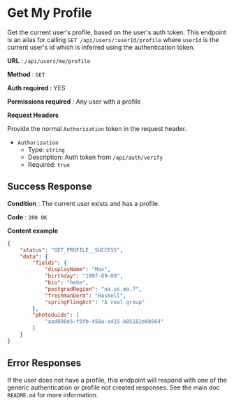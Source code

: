 # Get My Profile

Get the current user's profile, based on the user's auth token.
This endpoint is an alias for calling `GET /api/users/:userId/profile` where
`userId` is the current user's id which is inferred using the authentication
token.

**URL** : `/api/users/me/profile`

**Method** : `GET`

**Auth required** : YES

**Permissions required** : Any user with a profile

**Request Headers**

Provide the normal `Authorization` token in the request header.

* `Authorization`
  * Type: `string`
  * Description: Auth token from `/api/auth/verify`
  * Required: `true`

## Success Response

**Condition** : The current user exists and has a profile.

**Code** : `200 OK`

**Content example**

```json
{
    "status": "GET_PROFILE__SUCCESS",
    "data": {
        "fields": {
            "displayName": "Max",
            "birthday": "1997-09-09",
            "bio": "hehe",
            "postgradRegion": "na.us.ma.7",
            "freshmanDorm": "Haskell",
            "springFlingAct": "A real group"
        },
        "photoUuids": [
            "aad898e5-f5fb-458a-a415-b85182e6b564"
        ]
    }
}
```

## Error Responses

If the user does not have a profile, this endpoint will respond with one of the
generic authentication or profile not created responses. See the main  doc
`README.md` for more information.
